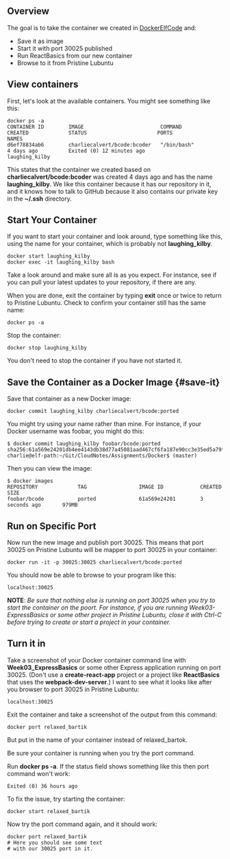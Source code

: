 ## Overview

The goal is to take the container we created in [DockerElfCode][dec] and:

- Save it as image
- Start it with port 30025 published
- Run ReactBasics from our new container
- Browse to it from Pristine Lubuntu

## View containers

First, let's look at the available containers. You might see something like this:

    docker ps -a
    CONTAINER ID        IMAGE                         COMMAND             CREATED             STATUS                       PORTS               NAMES
    d6ef78834ab6        charliecalvert/bcode:bcoder   "/bin/bash"         4 days ago          Exited (0) 12 minutes ago                        laughing_kilby

This states that the container we created based on **charliecalvert/bcode:bcoder** was created 4 days ago and has the name **laughing_kilby**. We like this container because it has our repository in it, and it knows how to talk to GitHub because it also contains our private key in the **~/.ssh** directory.

## Start Your Container

If you want to start your container and look around, type something like this, using the name for your container, which is probably not **laughing_kilby**.

    docker start laughing_kilby
    docker exec -it laughing_kilby bash

Take a look around and make sure all is as you expect. For instance, see if you can pull your latest updates to your repository, if there are any.

When you are done, exit the container by typing **exit** once or twice to return to Pristine Lubuntu. Check to confirm your container still has the same name:

    docker ps -a

Stop the container:

    docker stop laughing_kilby

You don't need to stop the container if you have not started it.    

## Save the Container as a Docker Image {#save-it}

Save that container as a new Docker image:

    docker commit laughing_kilby charliecalvert/bcode:ported

You might try using your name rather than mine. For instance, if your Docker username was foobar, you might do this:

    $ docker commit laughing_kilby foobar/bcode:ported
    sha256:61a569e24201db4ee4143db38d77a45081aad467cf6fa187e90cc3e35ed5a79f
    charlie@elf-path:~/Git/CloudNotes/Assignments/Docker$ (master)

Then you can view the image:

    $ docker images
    REPOSITORY             TAG                 IMAGE ID            CREATED             SIZE
    foobar/bcode           ported              61a569e24201        3 seconds ago       979MB

## Run on Specific Port

Now run the new image and publish port 30025. This means that port 30025 on Pristine Lubuntu will be mapper to port 30025 in your container:

    docker run -it -p 30025:30025 charliecalvert/bcode:ported

You should now be able to browse to your program like this:

    localhost:30025    

**NOTE**: _Be sure that nothing else is running on port 30025 when you try to start the container on the poort. For instance, if you are running Week03-ExpressBasics or some other project in Pristine Lubuntu, close it with Ctrl-C before trying to create or start a project in your container._

## Turn it in

Take a screenshot of your Docker container command line with **Week03_ExpressBasics** or some other Express application running on port 30025. (Don't use a **create-react-app** project or a project like **ReactBasics** that uses the **webpack-dev-server**.) I want to see what it looks like after you browser to port 30025 in Pristine Lubuntu:

    localhost:30025

Exit the container and take a screenshot of the output from this command:

    docker port relaxed_bartik

But put in the name of your container instead of relaxed_bartok.

[dec]: /teach/assignments/docker/DockerElfCode.html

Be sure your container is running when you try the port command.

Run **docker ps -a**. If the status field shows something like this then port command won't work:

    Exited (0) 36 hours ago

To fix the issue, try starting the container:

    docker start relaxed_bartik

Now try the port command again, and it should work:

    docker port relaxed_bartik
    # Here you should see some text
    # with our 30025 port in it.
